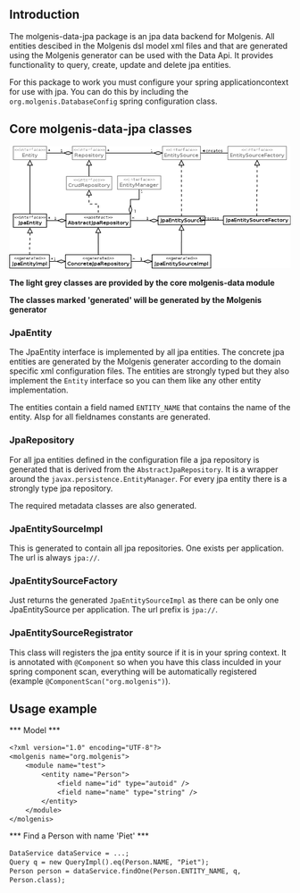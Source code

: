 ## Introduction
The molgenis-data-jpa package is an jpa data backend for Molgenis. All entities descibed in the Molgenis dsl model xml files and that are generated using the Molgenis generator can be used with the Data Api. It provides functionality to query, create, update and delete jpa entities.

For this package to work you must configure your spring applicationcontext for use with jpa. You can do this by including the `org.molgenis.DatabaseConfig` spring configuration class.

## Core molgenis-data-jpa classes
<img src="molgenis-data-jpa.png" /> 

**The light grey classes are provided by the core molgenis-data module**

**The classes marked 'generated' will be generated by the Molgenis generator**

### JpaEntity
The JpaEntity interface is implemented by all jpa entities. The concrete jpa entities are generated by the Molgenis generater according to the domain specific xml configuration files. The entities are strongly typed but they also implement the `Entity` interface so you can them like any other entity implementation.

The entities contain a field named `ENTITY_NAME` that contains the name of the entity.
Alsp for all fieldnames constants are generated.

### JpaRepository
For all jpa entities defined in the configuration file a jpa repository is generated that is derived from the `AbstractJpaRepository`. It is a wrapper around the `javax.persistence.EntityManager`. For every jpa entity there is a strongly type jpa repository. 

The required metadata classes are also generated.

### JpaEntitySourceImpl
This is generated to contain all jpa repositories. One exists per application. The url is always `jpa://`.

### JpaEntitySourceFactory
Just returns the generated `JpaEntitySourceImpl` as there can be only one JpaEntitySource per application.
The url prefix is `jpa://`.

### JpaEntitySourceRegistrator
This class will registers the jpa entity source if it is in your spring context. It is annotated with `@Component` so when you have this class inculded in your spring component scan, everything will be automatically registered (example `@ComponentScan("org.molgenis")`).

## Usage example

*** Model ***

```
<?xml version="1.0" encoding="UTF-8"?>
<molgenis name="org.molgenis">
	<module name="test">
		<entity name="Person">
			<field name="id" type="autoid" />
			<field name="name" type="string" />
		</entity>
	</module>
</molgenis>
```

*** Find a Person with name 'Piet' ***

```
DataService dataService = ...;
Query q = new QueryImpl().eq(Person.NAME, "Piet");
Person person = dataService.findOne(Person.ENTITY_NAME, q, Person.class);
```








 


